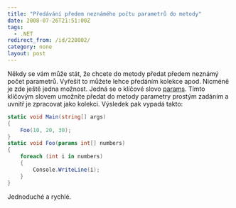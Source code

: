 ```yaml
---
title: "Předávání předem neznámého počtu parametrů do metody"
date: 2008-07-26T21:51:00Z
tags:
  - .NET
redirect_from: /id/228002/
category: none
layout: post
---
```

Někdy se vám může stát, že chcete do metody předat předem neznámý počet parametrů. Vyřešit to můžete lehce předáním kolekce apod. Nicméně je zde ještě jedna možnost. Jedná se o klíčové slovo [params][1]. Tímto klíčovým slovem umožníte předat do metody parametry prostým zadáním a uvnitř je zpracovat jako kolekci. Výsledek pak vypadá takto:

```csharp
static void Main(string[] args)
{
    Foo(10, 20, 30);
}
static void Foo(params int[] numbers)
{
    foreach (int i in numbers)
    {
        Console.WriteLine(i);
    }
}
```

Jednoduché a rychlé.

[1]: http://msdn.microsoft.com/en-us/library/w5zay9db(VS.80).aspx